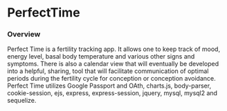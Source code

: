 # PerfectTime
### Overview
Perfect Time is a fertility tracking app. It allows one to keep track of mood, energy level, basal body temperature and various other signs and symptoms. There is also a calendar view that will eventually be developed into a helpful, sharing,  tool that will facilitate communication of optimal periods during the fertility cycle for conception or conception avoidance. Perfect Time utilizes Google Passport and OAth, charts.js, body-parser, cookie-session, ejs, express, express-session, jquery, mysql, mysql2 and sequelize.
